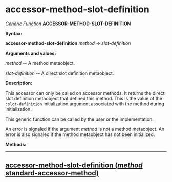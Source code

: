 accessor-method-slot-definition
===============================

*Generic Function* **ACCESSOR-METHOD-SLOT-DEFINITION**

**Syntax:**

**accessor-method-slot-definition** *method* => *slot-definition*

**Arguments and values:**

*method* -- A method metaobject.

*slot-definition* -- A direct slot definition metaobject.

**Description:**

This accessor can only be called on accessor methods. It returns the direct slot definition metaobject that defined this method. This is the value of the `:slot-definition` initialization argument associated with the method during initialization.

This generic function can be called by the user or the implementation.

An error is signaled if the argument *method* is not a method metaobject. An error is also signaled if the method metaobject has not been initialized.

**Methods:**

  ----------------------------------------------------------------------------------------------------------------------------------------
  [**accessor-method-slot-definition** (*method* standard-accessor-method)](accessor-method-slot-definition-standard-accessor-method.md)
  ----------------------------------------------------------------------------------------------------------------------------------------


